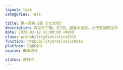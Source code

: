 ```yaml
---
layout: task
categories: Task

title: 第一章练习题（7页文档）
description: 群文件下载，共7页，题量大做完，上传至QQ群文件
date: 2020-03-12 12:00:00 +0800
class: probabilityStatistics0312
function: ProbabilityStatistics0312
platform: QQ群文件
course: 概率统计

status: 进行中
---
```


